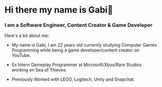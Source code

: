 # Hi there my name is Gabi👋 #
### I am a Software Engineer, Content Creator & Game Developer ###

Here's a bit about me:

- My name is Gabi, I am 22 years old currently studying Computer Games Programming while being a game developer/content creator on YouTube.
* Ex Intern Gameplay Programmer at Microsoft/Xbox/Rare Studios working on Sea of Thieves.
+ Previously Worked with LEGO, Logitech, Unity and Snapchat.



<!--
**Gabi4213/Gabi4213** is a ✨ _special_ ✨ repository because its `README.md` (this file) appears on your GitHub profile.

Here are some ideas to get you started:

- 😎 I’m currently working on a real time weather simulator.
- 🌱 I’m currently learning vulcan .o.
- 📫 How to reach me: gabrielamaczynska4213@gmail.com
- ⚡ Fun fact: ...
-->
